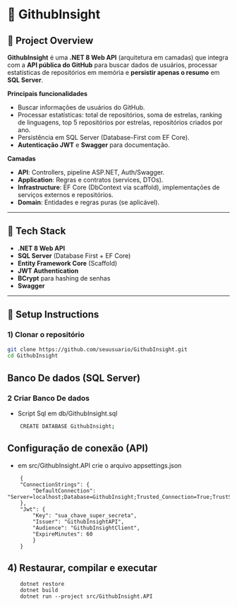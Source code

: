 # 📘 GithubInsight

## 🔹 Project Overview

**GithubInsight** é uma **.NET 8 Web API** (arquitetura em camadas) que integra com a **API pública do GitHub** para buscar dados de usuários, processar estatísticas de repositórios em memória e **persistir apenas o resumo** em **SQL Server**.

**Principais funcionalidades**

- Buscar informações de usuários do GitHub.
- Processar estatísticas: total de repositórios, soma de estrelas, ranking de linguagens, top 5 repositórios por estrelas, repositórios criados por ano.
- Persistência em SQL Server (Database-First com EF Core).
- **Autenticação JWT** e **Swagger** para documentação.

**Camadas**

- **API**: Controllers, pipeline ASP.NET, Auth/Swagger.
- **Application**: Regras e contratos (services, DTOs).
- **Infrastructure**: EF Core (DbContext via scaffold), implementações de serviços externos e repositórios.
- **Domain**: Entidades e regras puras (se aplicável).

---

## 🔹 Tech Stack

- **.NET 8 Web API**
- **SQL Server** (Database First + EF Core)
- **Entity Framework Core** (Scaffold)
- **JWT Authentication**
- **BCrypt** para hashing de senhas
- **Swagger**

---

## 🔹 Setup Instructions

### 1) Clonar o repositório

```bash
git clone https://github.com/seuusuario/GithubInsight.git
cd GithubInsight
```

## Banco De dados (SQL Server)

### 2 Criar Banco De dados

- Script Sql em db/GithubInsight.sql

```bash
    CREATE DATABASE GithubInsight;
```

## Configuração de conexão (API)

- em src/GithubInsight.API crie o arquivo appsettings.json

```
    {
    "ConnectionStrings": {
        "DefaultConnection": "Server=localhost;Database=GithubInsight;Trusted_Connection=True;TrustServerCertificate=True;"
    },
    "Jwt": {
        "Key": "sua_chave_super_secreta",
        "Issuer": "GithubInsightAPI",
        "Audience": "GithubInsightClient",
        "ExpireMinutes": 60
        }
    }
```

## 4) Restaurar, compilar e executar

```
    dotnet restore
    dotnet build
    dotnet run --project src/GithubInsight.API
```
